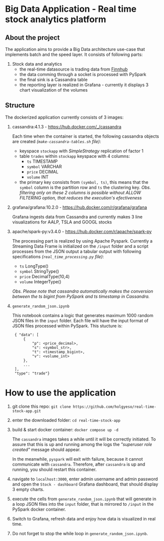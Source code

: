 # Big Data Application - Real time stock analytics platform

## About the project
The application aims to provide a Big Data architecture use-case that implements batch and the speed layer. It consists of following parts:

1. Stock data and analytics 
    * the real-time datasource is trading data from [Finnhub](https://finnhub.io/docs/api/websocket-trades)
    * the data comming through a socket is processed with PySpark
    * the final sink is a Cassandra table
    * the reporting layer is realized in Grafana - currently it displays 3 chart visualization of the volumes

## Structure
The dockerized application currently consists of 3 images:
1. cassandra:4.1.3 - https://hub.docker.com/_/cassandra
    
    Each time when the container is started, the following cassandra objects are created *(`make-cassandra-tables.sh` file)*:
    * keyspace `stockapp` with *SimpleStrategy* replication of factor 1
    * table `trades` within `stockapp` keyspace with 4 columns:
        * `ts` TIMESTAMP
        * `symbol` VARCHAR
        * `price` DECIMAL
        * `volume` INT
    * the primary key consists from `(symbol, ts)`, this means that the `symbol` column is the partition row and `ts` the clustering key. *Obs. filtering only on these 2 columns is possible without ALLOW FILTERING option, that reduces the execution's efectiveness*

2. grafana/grafana:10.2.0 - https://hub.docker.com/r/grafana/grafana

    Grafana ingests data from Cassandra and currently makes 3 line visualizations for AALP, TSLA and GOOGL stocks

3. apache/spark-py:v3.4.0 - https://hub.docker.com/r/apache/spark-py

    The processing part is realized by using Apache Pyspark. Currently a Streaming Data Frame is initialized on the `/input` folder and a script processes from the JSON output a tabular output with following specifications *(`real_time_processing.py` file)*:
    * `ts` LongType()
    * `symbol` StringType()
    * `price` DecimalType(10,4)
    * `volume` IntegerType()

    *Obs. Please note that cassandra automatically makes the conversion between the ts bigint from PySpark and ts timestamp in Cassandra.*

4. `generate_random_json.ipynb`

    This notebook contains a logic that generates maximum 1000 random JSON files in the `input` folder. Each file will have the input format of JSON files processed within PySpark. This stucture is:

        { "data": [
            {
                "p": <price_decimal>,
                "s": <symbol_str>,
                "t": <timestamp_bigint>,
                "v": <volume_int>
            },
            ...
        ],
        "type": "trade"}

# How to use the application

1. git clone this repo: `git clone https://github.com/holgyeso/real-time-stock-app.git`
2. enter the downloaded folder: `cd real-time-stock-app`
3. build & start docker container: `docker compose up -d`
    
    The `cassandra` images takes a while until it will be correctly initiated. To assure that this is up and running among the logs the *"superuser role created"* message should appear.

    In the meanwhile, `pyspark` will exit with failure, because it cannot communicate with `cassandra`. Therefore, after `cassandra` is up and running, you should restart this container.

4. navigate to `localhost:3000`, enter admin username and admin password and open the `Stock - dashboard` Grafana dashboard, that should display 3 empty charts.

5. execute the cells from `generate_random_json.ipynb` that will generate in a loop JSON files into the `input` folder, that is mirrored to `/input` in the PySpark docker container.

6. Switch to Grafana, refresh data and enjoy how data is visualized in real time.

7. Do not forget to stop the while loop in `generate_random_json.ipynb`.